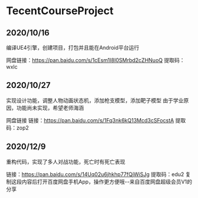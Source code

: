 # TecentCourseProject

## 2020/10/16

编译UE4引擎，创建项目，打包并且能在Android平台运行

网盘链接：https://pan.baidu.com/s/1cEsm1I8I0SMrbd2cZHNuoQ 
提取码：wxlc 

## 2020/10/27
实现设计功能，调整人物动画状态机，添加枪支模型，添加靶子模型
由于学业原因，功能尚未实现，希望老师海涵

网盘链接
链接：https://pan.baidu.com/s/1Fq3nk6kQ13Mcd3cSFocstA 
提取码：zop2 

## 2020/12/9

重构代码，实现了多人对战功能，死亡时有死亡表现

链接：https://pan.baidu.com/s/14Uq02u6jhkhp77fQjWiSJg 
提取码：edu2 
复制这段内容后打开百度网盘手机App，操作更方便哦--来自百度网盘超级会员V1的分享